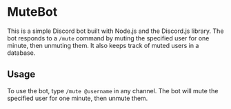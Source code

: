 # MuteBot

This is a simple Discord bot built with Node.js and the Discord.js library. The bot responds to a `/mute` command by muting the specified user for one minute, then unmuting them. It also keeps track of muted users in a database.

## Usage

To use the bot, type `/mute @username` in any channel. The bot will mute the specified user for one minute, then unmute them.
